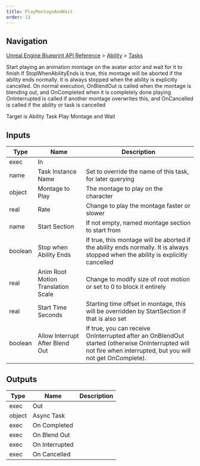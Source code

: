 ```yaml
---
title: PlayMontageAndWait
order: 13
---
```

## Navigation

[Unreal Engine Blueprint API Reference](https://dev.epicgames.com/documentation/en-us/unreal-engine/BlueprintAPI) > [Ability](https://dev.epicgames.com/documentation/en-us/unreal-engine/BlueprintAPI/Ability) > [Tasks](https://dev.epicgames.com/documentation/en-us/unreal-engine/BlueprintAPI/Ability/Tasks)

Start playing an animation montage on the avatar actor and wait for it to finish
If StopWhenAbilityEnds is true, this montage will be aborted if the ability ends normally. It is always stopped when the ability is explicitly cancelled.
On normal execution, OnBlendOut is called when the montage is blending out, and OnCompleted when it is completely done playing
OnInterrupted is called if another montage overwrites this, and OnCancelled is called if the ability or task is cancelled

Target is Ability Task Play Montage and Wait

## Inputs

| Type | Name | Description |
| --- | --- | --- |
| exec | In |  |
| name | Task Instance Name | Set to override the name of this task, for later querying |
| object | Montage to Play | The montage to play on the character |
| real | Rate | Change to play the montage faster or slower |
| name | Start Section | If not empty, named montage section to start from |
| boolean | Stop when Ability Ends | If true, this montage will be aborted if the ability ends normally. It is always stopped when the ability is explicitly cancelled |
| real | Anim Root Motion Translation Scale | Change to modify size of root motion or set to 0 to block it entirely |
| real | Start Time Seconds | Starting time offset in montage, this will be overridden by StartSection if that is also set |
| boolean | Allow Interrupt After Blend Out | If true, you can receive OnInterrupted after an OnBlendOut started (otherwise OnInterrupted will not fire when interrupted, but you will not get OnComplete). |

## Outputs

| Type | Name | Description |
| --- | --- | --- |
| exec | Out |  |
| object | Async Task |  |
| exec | On Completed |  |
| exec | On Blend Out |  |
| exec | On Interrupted |  |
| exec | On Cancelled |  |
